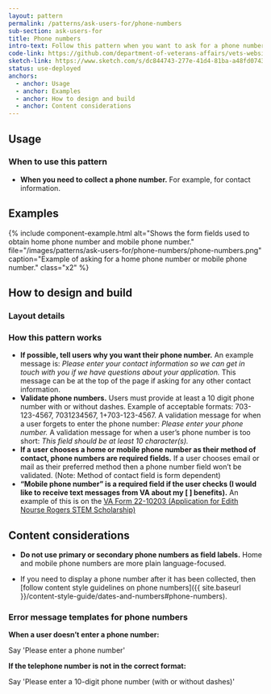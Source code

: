 ```yaml
---
layout: pattern
permalink: /patterns/ask-users-for/phone-numbers
sub-section: ask-users-for
title: Phone numbers
intro-text: Follow this pattern when you want to ask for a phone number.
code-link: https://github.com/department-of-veterans-affairs/vets-website/blob/main/src/platform/forms-system/src/js/web-component-patterns/phonePattern.jsx
sketch-link: https://www.sketch.com/s/dc844743-277e-41d4-81ba-a48fd0743952/p/7F447374-E091-4BA2-90FC-06AE6DF82F92/canvas
status: use-deployed
anchors:
  - anchor: Usage
  - anchor: Examples
  - anchor: How to design and build
  - anchor: Content considerations
---
```


## Usage

### When to use this pattern

* **When you need to collect a phone number.** For example, for contact information.
 
## Examples

{% include component-example.html alt="Shows the form fields used to obtain home phone number and mobile phone number." file="/images/patterns/ask-users-for/phone-numbers/phone-numbers.png" caption="Example of asking for a home phone number or mobile phone number." class="x2" %}

## How to design and build 

### Layout details

### How this pattern works

- **If possible, tell users why you want their phone number.** An example message is: *Please enter your contact information so we can get in touch with you if we have questions about your application.* This message can be at the top of the page if asking for any other contact information.
- **Validate phone numbers.** Users must provide at least a 10 digit phone number with or without dashes. Example of acceptable formats: 703-123-4567, 7031234567, 1+703-123-4567. A validation message for when a user forgets to enter the phone number: *Please enter your phone number.* A validation message for when a user’s phone number is too short: *This field should be at least 10 character(s).* 
- **If a user chooses a home or mobile phone number as their method of contact, phone numbers are required fields.** If a user chooses email or mail as their preferred method then a phone number field won’t be validated. (Note: Method of contact field is form dependent) 
- **“Mobile phone number” is a required field if the user checks (I would like to receive text messages from VA about my [  ] benefits).** An example of this is on the [VA Form 22-10203 (Application for Edith Nourse Rogers STEM Scholarship)](https://www.va.gov/education/other-va-education-benefits/stem-scholarship/apply-for-scholarship-form-22-10203/introduction)

## Content considerations

- **Do not use primary or secondary phone numbers as field labels.** Home and mobile phone numbers are more plain language-focused. 
* If you need to display a phone number after it has been collected, then [follow content style guidelines on phone numbers]({{ site.baseurl }}/content-style-guide/dates-and-numbers#phone-numbers).

### Error message templates for phone numbers

**When a user doesn’t enter a phone number:**

Say 'Please enter a phone number'

**If the telephone number is not in the correct format:**

Say  'Please enter a 10-digit phone number (with or without dashes)'
